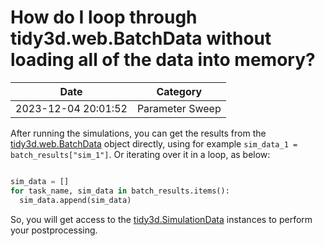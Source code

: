 # How do I loop through tidy3d.web.BatchData without loading all of the data into memory?

| Date       | Category    |
|------------|-------------|
| 2023-12-04 20:01:52 | Parameter Sweep |


After running the simulations, you can get the results from the <a target="_blank" rel="noopener" href="https://docs.flexcompute.com/projects/tidy3d/en/latest/api/_autosummary/tidy3d.web.api.container.BatchData.html">tidy3d.web.BatchData</a> object directly, using for example  <code>sim_data_1 = batch_results["sim_1"]</code>. Or iterating over it in a loop, as below:



```python

sim_data = []
for task_name, sim_data in batch_results.items():
  sim_data.append(sim_data)

```

So, you will get access to the <a target="_blank" rel="noopener" href="https://docs.flexcompute.com/projects/tidy3d/en/latest/api/_autosummary/tidy3d.SimulationData.html#tidy3d.SimulationData">tidy3d.SimulationData</a> instances to perform your postprocessing.
